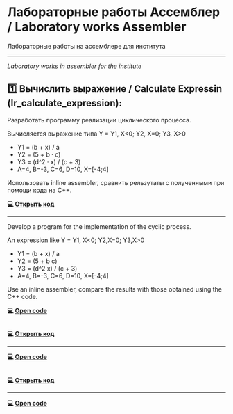 # Лабораторные работы Ассемблер / Laboratory works Assembler
Лабораторные работы на ассемблере для института
____
*Laboratory works in assembler for the institute*


## 1️⃣ Вычислить выражение / Calculate Expressin (lr_calculate_expression):

Разработать программу реализации циклического процесса.

Вычисляется выражение типа Y = Y1, X<0; Y2, X=0; Y3, X>0

- Y1 = (b + x) / a
- Y2 = (5 + b · c)
- Y3 = (d^2 · x) / (c + 3)
- A=4, B=-3, C=6, D=10, X=[-4;4]

Использовать inline assembler, сравнить рельзутаты с полученными при помощи кода на C++.

**💻 [Открыть код](https://github.com/countsheeptosleep/laboratory_works_asm/blob/main/lr_calculate_expression.cpp)**
____

Develop a program for the implementation of the cyclic process.

An expression like Y = Y1, X<0; Y2,X=0; Y3,X>0

- Y1 = (b + x) / a
- Y2 = (5 + b c)
- Y3 = (d^2 x) / (c + 3)
- A=4, B=-3, C=6, D=10, X=[-4;4]

Use an inline assembler, compare the results with those obtained using the C++ code.

**💻 [Open code](https://github.com/countsheeptosleep/laboratory_works_asm/blob/main/lr_calculate_expression.cpp)**


## 


**💻 [Открыть код]()**
____


**💻 [Open code]()**


## 


**💻 [Открыть код]()**
____


**💻 [Open code]()**
